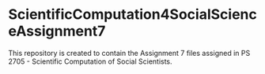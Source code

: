 # ScientificComputation4SocialScienceAssignment7
This repository is created to contain the Assignment 7 files assigned in PS 2705 - Scientific Computation of Social Scientists.
